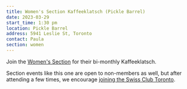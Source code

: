 ```yaml
---
title: Women's Section Kaffeeklatsch (Pickle Barrel)
date: 2023-03-29
start_time: 1:30 pm
location: Pickle Barrel
address: 5941 Leslie St, Toronto
contact: Paula
section: women
---
```


Join the [Women's Section][women] for their bi-monthly Kaffeeklatsch.

Section events like this one are open to non-members as well, but after
attending a few times, we encourage [joining the Swiss Club Toronto][join].

[women]: <{% link _pages/sections/women.md %}>
[join]: <{% link _pages/membership.md %}>
